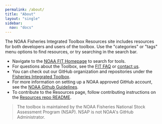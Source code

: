 ```yaml
---
permalink: /about/
title: "About"
layout: "single"
sidebar:
  nav: "docs"
---
```


The NOAA Fisheries Integrated Toolbox Resources site includes resources for both developers and users of the toolbox. Use the "categories" or "tags" menu options to find resources, or try searching in the search bar.

- Navigate to the [NOAA FIT Homepage](https://noaa-fisheries-integrated-toolbox.github.io/) to search for tools.
- For questions about the Toolbox, see the [FIT FAQ](https://noaa-fisheries-integrated-toolbox.github.io/resources/noaa%20fit/FAQ/) or [contact us](https://noaa-fisheries-integrated-toolbox.github.io/resources/noaa%20fit/contact/).
- You can check out our GitHub organization and repositories under the [Fisheries Integrated Toolbox](https://github.com/noaa-fisheries-integrated-toolbox).
- For more information on setting up a NOAA approved GitHub account, see the [NOAA Github Guidelines](https://noaa-fisheries-integrated-toolbox.github.io/resources/noaa%20resources/github-account/). 
- To contribute to the Resources page, follow contributing instructions on the [Resources repo README](https://github.com/noaa-fisheries-integrated-toolbox/resources/blob/main/README.MD).


> The toolbox is maintained by the NOAA Fisheries National Stock Assessment Program (NSAP). NSAP is not NOAA's GitHub Administrator.
